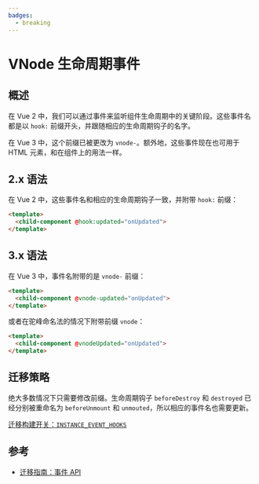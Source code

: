 ```yaml
---
badges:
  - breaking
---
```


# VNode 生命周期事件 <MigrationBadges :badges="$frontmatter.badges" />

## 概述

在 Vue 2 中，我们可以通过事件来监听组件生命周期中的关键阶段。这些事件名都是以 `hook:` 前缀开头，并跟随相应的生命周期钩子的名字。

在 Vue 3 中，这个前缀已被更改为 `vnode-`。额外地，这些事件现在也可用于 HTML 元素，和在组件上的用法一样。

## 2.x 语法

在 Vue 2 中，这些事件名和相应的生命周期钩子一致，并附带 `hook:` 前缀：

```html
<template>
  <child-component @hook:updated="onUpdated">
</template>
```

## 3.x 语法

在 Vue 3 中，事件名附带的是 `vnode-` 前缀：

```html
<template>
  <child-component @vnode-updated="onUpdated">
</template>
```

或者在驼峰命名法的情况下附带前缀 `vnode`：

```html
<template>
  <child-component @vnodeUpdated="onUpdated">
</template>
```

## 迁移策略

绝大多数情况下只需要修改前缀。生命周期钩子 `beforeDestroy` 和 `destroyed` 已经分别被重命名为 `beforeUnmount` 和 `unmouted`，所以相应的事件名也需要更新。

[迁移构建开关：`INSTANCE_EVENT_HOOKS`](migration-build.html#兼容性配置)

## 参考

- [迁移指南：事件 API](/guide/migration/events-api.html)
